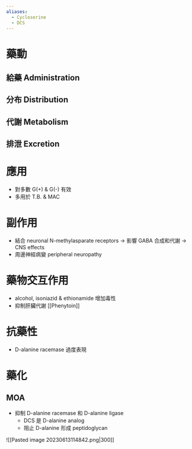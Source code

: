 ```yaml
---
aliases:
  - Cycloserine
  - DCS
---
```

# 藥動
## 給藥 Administration
## 分布 Distribution
## 代謝 Metabolism
## 排泄 Excretion
# 應用
- 對多數 G(+) & G(-) 有效
- 多用於 T.B. & MAC
# 副作用
- 結合 neuronal N-methylasparate receptors $\rightarrow$ 影響 GABA 合成和代謝 $\rightarrow$ CNS effects
- 周邊神經病變 peripheral neuropathy
# 藥物交互作用
- alcohol, isoniazid & ethionamide 增加毒性
- 抑制肝臟代謝 [[Phenytoin]] 
# 抗藥性
- D-alanine racemase 過度表現
# 藥化
## MOA
- 抑制 D-alanine racemase 和 D-alanine ligase
	- DCS 是 D-alanine analog
	- 阻止 D-alanine 形成 peptidoglycan

![[Pasted image 20230613114842.png|300]]